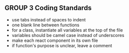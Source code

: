 ## GROUP 3 Coding Standards

- use tabs instead of spaces to indent
- one blank line between functions
- for a class, instantiate all variables at the top of the file
- variables should be camel case instead of underscores
- make each react component in its own file
- if function's purpose is unclear, leave a comment
